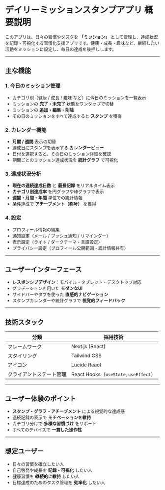 # デイリーミッションスタンプアプリ 概要説明

このアプリは、日々の習慣やタスクを **「ミッション」** として管理し、達成状況を記録・可視化する習慣化支援アプリです。健康・成長・趣味など、継続したい活動をミッションに設定し、毎日の達成を後押しします。

---

## 主な機能

### 1. 今日のミッション管理
- カテゴリ別（健康 / 成長 / 趣味 など）に今日のミッションを一覧表示
- ミッションの **完了・未完了** 状態をワンタップで切替
- ミッションの **追加・編集・削除**
- その日のミッションをすべて達成すると **スタンプ** を獲得

### 2. カレンダー機能
- **月間 / 週間** 表示の切替
- 達成日にスタンプを表示する **カレンダービュー**
- 日付を選択すると、その日のミッション詳細を確認
- 期間ごとのミッション達成状況を **統計グラフ** で可視化

### 3. 達成状況分析
- **現在の連続達成日数** と **最長記録** をリアルタイム表示
- **カテゴリ別達成率** を円グラフや棒グラフで表示
- **週間・月間・年間** 単位での統計情報
- 条件達成で **アチーブメント（称号）** を獲得

### 4. 設定
- プロフィール情報の編集
- 通知設定（メール / プッシュ通知 / リマインダー）
- 表示設定（ライト / ダークテーマ・言語設定）
- プライバシー設定（プロフィール公開範囲・統計情報共有）

---

## ユーザーインターフェース

- **レスポンシブデザイン**：モバイル・タブレット・デスクトップ対応
- グラデーションを用いた **モダンなUI**
- サイドバーやタブを使った **直感的ナビゲーション**
- スタンプカレンダーや統計グラフで **視覚的フィードバック**

---

## 技術スタック

| 分類 | 採用技術 |
|------|----------|
| フレームワーク | Next.js (React) |
| スタイリング | Tailwind CSS |
| アイコン | Lucide React |
| クライアントステート管理 | React Hooks（`useState`, `useEffect`） |

---

## ユーザー体験のポイント

- **スタンプ・グラフ・アチーブメント** による視覚的な達成感
- 連続記録の表示で **モチベーションを維持**
- カテゴリ分けで **多様な習慣づけ** をサポート
- すべてのデバイスで **一貫した操作性**

---

## 想定ユーザー

- 日々の習慣を確立したい人
- 自己啓発や成長を **記録・可視化** したい人
- 健康習慣を **継続的に維持** したい人
- 目標達成のためのタスク管理を **効率化** したい人
